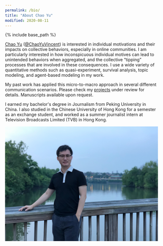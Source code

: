 ```yaml
---
permalink: /bio/
title: "About Chao Yu"
modified: 2020-08-11
---
```


{% include base_path %}

[Chao Yu](https://chaovincentyu.com) (<a href="https://twitter.com/ChaoYuVincent">@ChaoYuVincent</a>) is interested in individual motivations and their impacts on collective behaviors, especially in online communities. I am particularly interested in how inconspicuous individual motives can lead to unintended behaviors when aggregated, and the collective “tipping” processes that are involved in these consequences. I use a wide variety of quantitative methods such as quasi-experiment, survival analysis, topic modeling, and agent-based modeling in my work. 

My past work has applied this micro-to-macro approach in several different communication scenarios. Please check my <a href="../portfolio/" > projects</a> under review for details. Manuscripts available upon request. 

I earned my bachelor's degree in Journalism from Peking University in China. I also studied in the Chinese University of Hong Kong for a semester as an exchange student, and worked as a summer journalist intern at Television Broadcasts Limited (TVB) in Hong Kong.

<img src="/images/big_pic.png" alt="Chao Yu"/>

<br/>
